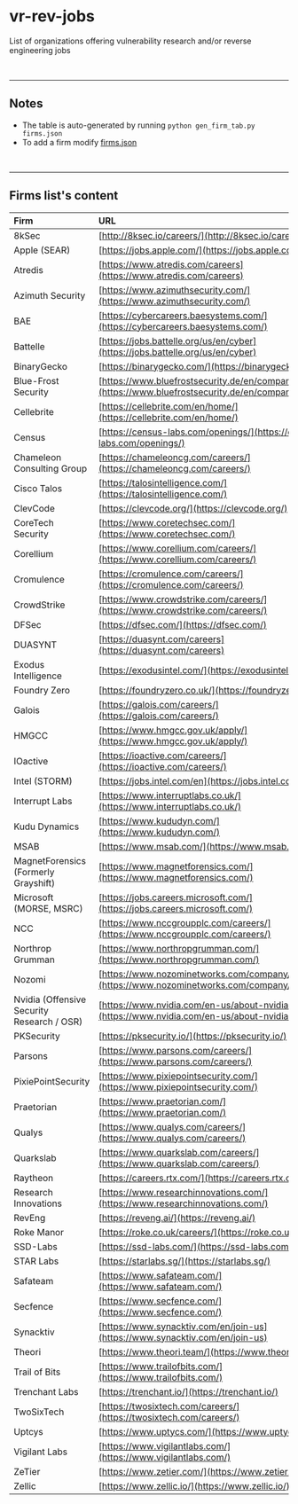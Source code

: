 # vr-rev-jobs

List of organizations offering vulnerability research and/or reverse engineering jobs


<br />

----

## Notes

 - The table is auto-generated by running `python gen_firm_tab.py firms.json`
 - To add a firm modify [firms.json](./firms.json)

<br />

----

## Firms list's content


| __Firm__ | __URL__ | __tags__ |
:--- |:--- |:---
8kSec | [http://8ksec.io/careers/](http://8ksec.io/careers/)
Apple (SEAR) | [https://jobs.apple.com/](https://jobs.apple.com/)
Atredis | [https://www.atredis.com/careers](https://www.atredis.com/careers)
Azimuth Security | [https://www.azimuthsecurity.com/](https://www.azimuthsecurity.com/)
BAE | [https://cybercareers.baesystems.com/](https://cybercareers.baesystems.com/)
Battelle | [https://jobs.battelle.org/us/en/cyber](https://jobs.battelle.org/us/en/cyber)
BinaryGecko | [https://binarygecko.com/](https://binarygecko.com/)
Blue-Frost Security | [https://www.bluefrostsecurity.de/en/company/careers/](https://www.bluefrostsecurity.de/en/company/careers/)
Cellebrite | [https://cellebrite.com/en/home/](https://cellebrite.com/en/home/)
Census | [https://census-labs.com/openings/](https://census-labs.com/openings/)
Chameleon Consulting Group | [https://chameleoncg.com/careers/](https://chameleoncg.com/careers/)
Cisco Talos | [https://talosintelligence.com/](https://talosintelligence.com/)
ClevCode | [https://clevcode.org/](https://clevcode.org/)
CoreTech Security | [https://www.coretechsec.com/](https://www.coretechsec.com/)
Corellium | [https://www.corellium.com/careers/](https://www.corellium.com/careers/)
Cromulence | [https://cromulence.com/careers/](https://cromulence.com/careers/)
CrowdStrike | [https://www.crowdstrike.com/careers/](https://www.crowdstrike.com/careers/)
DFSec | [https://dfsec.com/](https://dfsec.com/)
DUASYNT | [https://duasynt.com/careers](https://duasynt.com/careers)
Exodus Intelligence | [https://exodusintel.com/](https://exodusintel.com/)
Foundry Zero | [https://foundryzero.co.uk/](https://foundryzero.co.uk/)
Galois | [https://galois.com/careers/](https://galois.com/careers/)
HMGCC | [https://www.hmgcc.gov.uk/apply/](https://www.hmgcc.gov.uk/apply/)
IOactive | [https://ioactive.com/careers/](https://ioactive.com/careers/)
Intel (STORM) | [https://jobs.intel.com/en](https://jobs.intel.com/en)
Interrupt Labs | [https://www.interruptlabs.co.uk/](https://www.interruptlabs.co.uk/)
Kudu Dynamics | [https://www.kududyn.com/](https://www.kududyn.com/)
MSAB | [https://www.msab.com/](https://www.msab.com/)
MagnetForensics (Formerly Grayshift) | [https://www.magnetforensics.com/](https://www.magnetforensics.com/)
Microsoft (MORSE, MSRC) | [https://jobs.careers.microsoft.com/](https://jobs.careers.microsoft.com/)
NCC | [https://www.nccgroupplc.com/careers/](https://www.nccgroupplc.com/careers/)
Northrop Grumman | [https://www.northropgrumman.com/](https://www.northropgrumman.com/)
Nozomi | [https://www.nozominetworks.com/company/careers](https://www.nozominetworks.com/company/careers)
Nvidia (Offensive Security Research / OSR) | [https://www.nvidia.com/en-us/about-nvidia/careers/](https://www.nvidia.com/en-us/about-nvidia/careers/)
PKSecurity | [https://pksecurity.io/](https://pksecurity.io/)
Parsons | [https://www.parsons.com/careers/](https://www.parsons.com/careers/)
PixiePointSecurity | [https://www.pixiepointsecurity.com/](https://www.pixiepointsecurity.com/)
Praetorian | [https://www.praetorian.com/](https://www.praetorian.com/)
Qualys | [https://www.qualys.com/careers/](https://www.qualys.com/careers/)
Quarkslab | [https://www.quarkslab.com/careers/](https://www.quarkslab.com/careers/)
Raytheon | [https://careers.rtx.com/](https://careers.rtx.com/)
Research Innovations | [https://www.researchinnovations.com/](https://www.researchinnovations.com/)
RevEng | [https://reveng.ai/](https://reveng.ai/)
Roke Manor | [https://roke.co.uk/careers/](https://roke.co.uk/careers/)
SSD-Labs | [https://ssd-labs.com/](https://ssd-labs.com/)
STAR Labs | [https://starlabs.sg/](https://starlabs.sg/)
Safateam | [https://www.safateam.com/](https://www.safateam.com/)
Secfence | [https://www.secfence.com/](https://www.secfence.com/)
Synacktiv | [https://www.synacktiv.com/en/join-us](https://www.synacktiv.com/en/join-us)
Theori | [https://www.theori.team/](https://www.theori.team/)
Trail of Bits | [https://www.trailofbits.com/](https://www.trailofbits.com/)
Trenchant Labs | [https://trenchant.io/](https://trenchant.io/)
TwoSixTech | [https://twosixtech.com/careers/](https://twosixtech.com/careers/)
Uptcys | [https://www.uptycs.com/](https://www.uptycs.com/)
Vigilant Labs | [https://www.vigilantlabs.com/](https://www.vigilantlabs.com/)
ZeTier | [https://www.zetier.com/](https://www.zetier.com/)
Zellic | [https://www.zellic.io/](https://www.zellic.io/)


